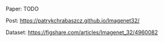 Paper: TODO

Post: https://patrykchrabaszcz.github.io/Imagenet32/

Dataset: https://figshare.com/articles/Imagenet_32/4960082
